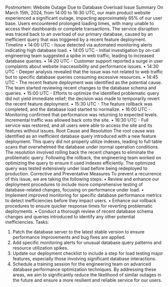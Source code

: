 Postmortem: Website Outage Due to Database Overload
Issue Summary
On March 15th, 2024, from 14:00 to 16:30 UTC, our main product website experienced a significant outage, impacting approximately 65% of our user base. Users encountered prolonged loading times, with many unable to access their dashboards or complete transactions. The service disruption was traced back to an overload of our primary database, caused by an inefficient query that was triggered by a recent feature deployment.
Timeline
•	14:00 UTC - Issue detected via automated monitoring alerts indicating high database load.
•	14:05 UTC - Initial investigation by on-call engineering team suggested a spike in web traffic, leading to increased database queries.
•	14:20 UTC - Customer support reported a surge in user complaints about website inaccessibility and performance issues.
•	14:30 UTC - Deeper analysis revealed that the issue was not related to web traffic but to specific database queries consuming excessive resources.
•	14:45 UTC - The recent feature deployment was identified as the potential cause. The team started reviewing recent changes to the database schema and queries.
•	15:00 UTC - Efforts to optimize the identified problematic query did not yield immediate relief; the decision was made to temporarily revert the recent feature deployment.
•	15:30 UTC - The feature rollback was completed, and the database load started to normalize.
•	16:00 UTC - Monitoring confirmed that performance was returning to expected levels. Incremental traffic was allowed back onto the site.
•	16:30 UTC - Full service was restored, and all users were able to access the site and its features without issues.
Root Cause and Resolution
The root cause was identified as an inefficient database query introduced with a new feature deployment. This query did not properly utilize indexes, leading to full table scans that overwhelmed the database under normal operation conditions. The resolution involved rolling back the recent changes to eliminate the problematic query. Following the rollback, the engineering team worked on optimizing the query to ensure it used indexes efficiently. The optimized query was tested extensively under load before being redeployed to production.
Corrective and Preventative Measures
To prevent a recurrence of this issue, we are taking the following steps:
•	Review and enhance our deployment procedures to include more comprehensive testing of database-related changes, focusing on performance under load.
•	Implement improved monitoring for specific database performance metrics to detect inefficiencies before they impact users.
•	Enhance our rollback procedures to ensure quicker response times for reverting problematic deployments.
•	Conduct a thorough review of recent database schema changes and queries introduced to identify any other potential inefficiencies.
Tasks:
1.	Patch the database server to the latest stable version to ensure performance improvements and bug fixes are applied.
2.	Add specific monitoring alerts for unusual database query patterns and resource utilization spikes.
3.	Update our deployment checklist to include a step for load testing major features, especially those involving significant database interactions.
4.	Schedule a training session for the engineering team on advanced database performance optimization techniques.
By addressing these areas, we aim to significantly reduce the likelihood of similar outages in the future and ensure a more resilient and reliable service for our users.


